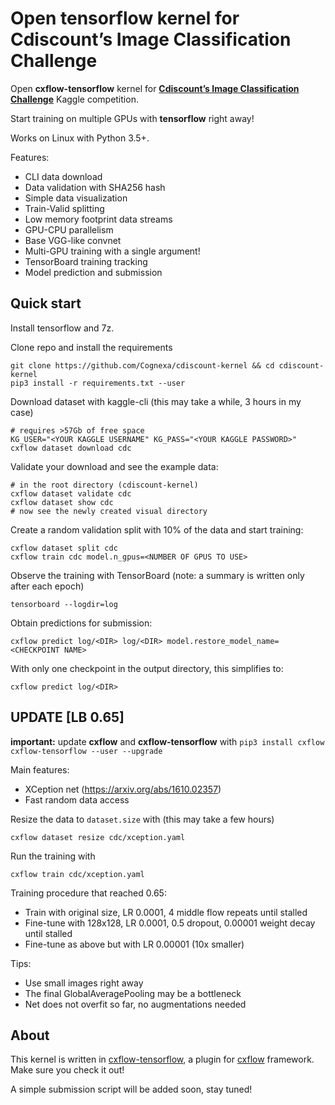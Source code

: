 # Open tensorflow kernel for Cdiscount’s Image Classification Challenge
Open **cxflow-tensorflow** kernel for [**Cdiscount’s Image Classification Challenge**](https://www.kaggle.com/c/cdiscount-image-classification-challenge) Kaggle competition.

Start training on multiple GPUs with **tensorflow** right away!

Works on Linux with Python 3.5+.

Features:
- CLI data download
- Data validation with SHA256 hash
- Simple data visualization
- Train-Valid splitting
- Low memory footprint data streams
- GPU-CPU parallelism
- Base VGG-like convnet
- Multi-GPU training with a single argument!
- TensorBoard training tracking
- Model prediction and submission

## Quick start
Install tensorflow and 7z.

Clone repo and install the requirements
```
git clone https://github.com/Cognexa/cdiscount-kernel && cd cdiscount-kernel
pip3 install -r requirements.txt --user
```

Download dataset with kaggle-cli (this may take a while, 3 hours in my case)
```
# requires >57Gb of free space
KG_USER="<YOUR KAGGLE USERNAME" KG_PASS="<YOUR KAGGLE PASSWORD>" cxflow dataset download cdc
```

Validate your download and see the example data:
```
# in the root directory (cdiscount-kernel)
cxflow dataset validate cdc
cxflow dataset show cdc
# now see the newly created visual directory
```

Create a random validation split with 10% of the data and start training:
```
cxflow dataset split cdc
cxflow train cdc model.n_gpus=<NUMBER OF GPUS TO USE>
```

Observe the training with TensorBoard (note: a summary is written only after each epoch)
```
tensorboard --logdir=log
```

Obtain predictions for submission:
```
cxflow predict log/<DIR> log/<DIR> model.restore_model_name=<CHECKPOINT NAME>
```

With only one checkpoint in the output directory, this simplifies to:
```
cxflow predict log/<DIR>
```

## UPDATE [LB 0.65]
**important:** update **cxflow** and **cxflow-tensorflow** with `pip3 install cxflow cxflow-tensorflow --user --upgrade`

Main features:
- XCeption net (https://arxiv.org/abs/1610.02357)
- Fast random data access

Resize the data to `dataset.size` with (this may take a few hours)
```
cxflow dataset resize cdc/xception.yaml
```

Run the training with
```
cxflow train cdc/xception.yaml
```

Training procedure that reached 0.65:
- Train with original size, LR 0.0001, 4 middle flow repeats until stalled
- Fine-tune with 128x128, LR 0.0001, 0.5 dropout, 0.00001 weight decay until stalled
- Fine-tune as above but with LR 0.00001 (10x smaller)

Tips:
- Use small images right away
- The final GlobalAveragePooling may be a bottleneck
- Net does not overfit so far, no augmentations needed

## About
This kernel is written in [cxflow-tensorflow](https://github.com/Cognexa/cxflow-tensorflow), a plugin for [cxflow](https://github.com/Cognexa/cxflow) framework. Make sure you check it out!

A simple submission script will be added soon, stay tuned!
